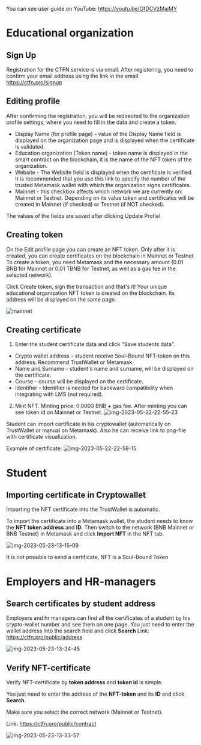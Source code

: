 You can see user guide on YouTube: https://youtu.be/OfDCVzMajMY

# Educational organization

## Sign Up

Registration for the CTFN service is via email. After registering, you need to confirm your email address using the link in the email.
https://ctfn.pro/signup


## Editing profile
After confirming the registration, you will be redirected to the organization profile settings, where you need to fill in the data and create a token.

+ Display Name (for profile page) - value of the Display Name field is displayed on the organization page and is displayed when the certificate is validated.
+ Education organization (Token name) - token name is displayed in the smart contract on the blockchain, it is the name of the NFT token of the organization.
+ Website - The Website field is displayed when the certificate is verified. It is recommended that you use this link to specify the number of the trusted Metamask wallet with which the organization signs certificates.
+ Mainnet - this checkbox affects which network we are currently on: Mainnet or Testnet. Depending on its value token and certificates will be created in Mainnet (if checked) or Testnet (if NOT checked).


The values of the fields are saved after clicking Update Profiel


## Creating token

On the Edit profile page you can create an NFT token. Only after it is created, you can create certificates on the blockchain in Mainnet or Testnet. To create a token, you need Metamask and the necessary amount (0.01 BNB for Mainnet or 0.01 TBNB for Testnet, as well as a gas fee in the selected network).

Click Create token, sign the transaction and that's it! Your unique educational organization NFT token is created on the blockchain. Its address will be displayed on the same page.

![mainnet](https://github.com/Arnion/ctfn.pro/assets/6169475/b8ecfacb-6118-4a73-8e09-a52fc4e4f6f2)

## Creating certificate

1. Enter the student certificate data and click "Save students data".
+ Crypto wallet address - student receive Soul-Bound NFT-token on this address. Recommend TrustWallet or Metamask.
+ Name and Surname - student's name and surname, will be displayed on the certificate.
+ Course - course will be displayed on the certificate.
+ Identifier - Identifier is needed for backward compatibility when integrating with LMS (not required).

2. Mint NFT.
Minting price: 0.0003 BNB + gas fee.
After minting you can see token id on Mainnet or Testnet.
![img-2023-05-22-22-55-23](https://github.com/Arnion/ctfn.pro/assets/6169475/868fdff1-722e-48cb-901b-479e225e1cbb)

Student can import certificate in his cryptowallet (automatically on TrustWallet or manual on Metamask). Also he can receive link to png-file with certificate visualization.

Example of certificate:
![img-2023-05-22-22-58-15](https://github.com/Arnion/ctfn.pro/assets/6169475/f9873c08-a7ec-48dc-bd06-eb5708d29831)


# Student

## Importing certificate in Cryptowallet


Importing the NFT certificate into the TrustWallet is automatic.

To import the certificate into a Metamask wallet, the student needs to know the **NFT token address** and **ID**. Then switch to the network (BNB Mainnet or BNB Testnet) in Metamask and click **Import NFT** in the NFT tab.

![img-2023-05-23-13-15-09](https://github.com/Arnion/ctfn.pro/assets/6169475/ece28a97-ce4b-41dd-b2cf-bd62a08f2020)


It is not possible to send a certificate, NFT is a Soul-Bound Token

# Employers and HR-managers

## Search certificates by student address

Employers and hr managers can find all the certificates of a student by his crypto-wallet number and see them on one page. You just need to enter the wallet address into the search field and click **Search**
Link: https://ctfn.pro/public/address

![img-2023-05-23-13-34-45](https://github.com/Arnion/ctfn.pro/assets/6169475/2a654e7a-f2c0-4d91-8a52-53eae422a44c)


## Verify NFT-certificate
Verify NFT-certificate by **token address** and **token id** is simple. 

You just need to enter the address of the **NFT-token** and its **ID** and click **Search**.

Make sure you select the correct network (Mainnet or Testnet).

Link: https://ctfn.pro/public/contract

![img-2023-05-23-13-33-57](https://github.com/Arnion/ctfn.pro/assets/6169475/11a8ff93-0a0e-4afc-9663-a61522541422)



